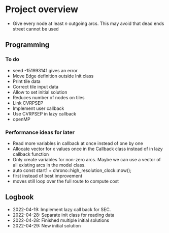 #  Project overview

- Give every node at least _n_ outgoing arcs. This may avoid that dead ends street cannot be used

## Programming

### To do
- seed -151993141 gives an error
- Move Edge definition outside Init class
- Print tile data
- Correct tile input data
- Allow to set initial solution
- Reduces number of nodes on tiles
- Link CVRPSEP
- Implement user callback
- Use CVRPSEP in lazy callback
- openMP

### Performance ideas for later
- Read more variables in callback at once instead of one by one
- Allocate vector for x values once in the Callback class instead of in lazy callback function
- Only create variables for non-zero arcs. Maybe we can use a vector of all existing arcs in the model class.
- auto const start1 = chrono::high_resolution_clock::now();
- first instead of best improvement
- moves still loop over the full route to compute cost

## Logbook
- 2022-04-19: Implement lazy call back for SEC.
- 2022-04-28: Separate init class for reading data
- 2022-04-28: Finished multiple initial solutions
- 2022-04-29: New initial solution
